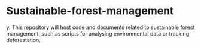 # Sustainable-forest-management
y. This repository will host code and documents related to sustainable forest management, such as scripts for analysing environmental data or tracking deforestation.
